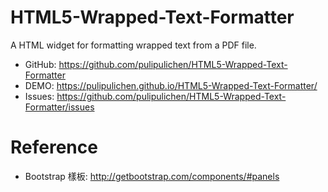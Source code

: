 # HTML5-Wrapped-Text-Formatter
A HTML widget for formatting wrapped text from a PDF file.

*   GitHub: <https://github.com/pulipulichen/HTML5-Wrapped-Text-Formatter>
*   DEMO: <https://pulipulichen.github.io/HTML5-Wrapped-Text-Formatter/>
* Issues: https://github.com/pulipulichen/HTML5-Wrapped-Text-Formatter/issues

# Reference
*   Bootstrap 樣板: <http://getbootstrap.com/components/#panels>


